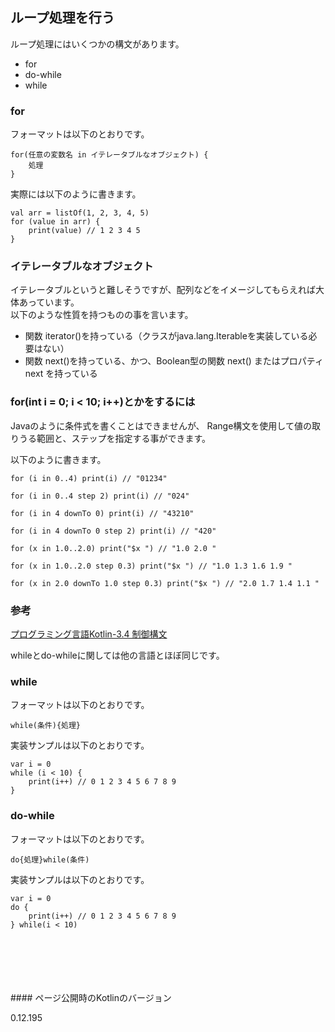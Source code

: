 ## ループ処理を行う

ループ処理にはいくつかの構文があります。   
   
* for
* do-while
* while

### for


フォーマットは以下のとおりです。


    for(任意の変数名 in イテレータブルなオブジェクト) {
        処理
    }

   
   
実際には以下のように書きます。
   
    val arr = listOf(1, 2, 3, 4, 5)
    for (value in arr) {
        print(value) // 1 2 3 4 5
    }


### イテレータブルなオブジェクト
   
   
イテレータブルというと難しそうですが、配列などをイメージしてもらえれば大体あっています。   
以下のような性質を持つものの事を言います。    

* 関数 iterator()を持っている（クラスがjava.lang.Iterableを実装している必要はない）
* 関数 next()を持っている、かつ、Boolean型の関数 next() またはプロパティnext を持っている


### for(int i = 0; i < 10; i++)とかをするには

Javaのように条件式を書くことはできませんが、
Range構文を使用して値の取りうる範囲と、ステップを指定する事ができます。

以下のように書きます。

    for (i in 0..4) print(i) // "01234"

    for (i in 0..4 step 2) print(i) // "024"

    for (i in 4 downTo 0) print(i) // "43210"

    for (i in 4 downTo 0 step 2) print(i) // "420"

    for (x in 1.0..2.0) print("$x ") // "1.0 2.0 "
   
    for (x in 1.0..2.0 step 0.3) print("$x ") // "1.0 1.3 1.6 1.9 "

    for (x in 2.0 downTo 1.0 step 0.3) print("$x ") // "2.0 1.7 1.4 1.1 "

### 参考

[プログラミング言語Kotlin-3.4 制御構文](https://sites.google.com/site/tarokotlin/3-kotlinno-biao-zhunapi/sec34)



   
   
whileとdo-whileに関しては他の言語とほぼ同じです。


### while

   
フォーマットは以下のとおりです。   
   
   

    while(条件){処理}
   
   
   
実装サンプルは以下のとおりです。   
   
   
    var i = 0
    while (i < 10) {
        print(i++) // 0 1 2 3 4 5 6 7 8 9
    }
### do-while
   
   

   
フォーマットは以下のとおりです。   
   
   
    do{処理}while(条件)
   
   
実装サンプルは以下のとおりです。   
   
   
   
   
    var i = 0
    do {
        print(i++) // 0 1 2 3 4 5 6 7 8 9
    } while(i < 10)
   
   
   
   
   
   
<br/>
<br/>
<br/>
<br/>
<br/>
#### ページ公開時のKotlinのバージョン
   
0.12.195 
 
